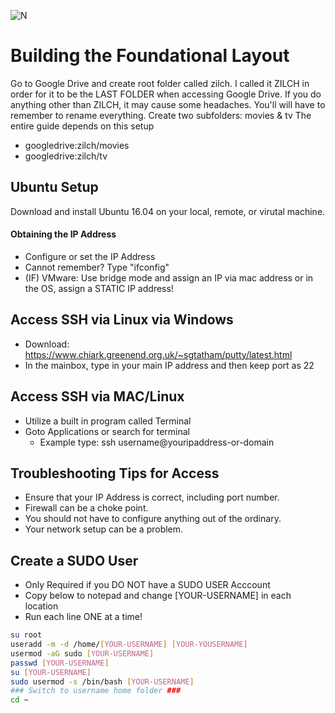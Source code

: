 ![N](https://preview.ibb.co/gdXE0m/Snip20171029_22.png)


# Building the Foundational Layout
Go to Google Drive and create root folder called zilch.  I called it ZILCH in order for it to be the LAST FOLDER when accessing Google Drive.  If you do anything other than ZILCH, it may cause some headaches.  You'll will have to remember to rename everything.
Create two subfolders: movies & tv
The entire guide depends on this setup
- googledrive:zilch/movies
- googledrive:zilch/tv

## Ubuntu Setup 
Download and install Ubuntu 16.04 on your local, remote, or virutal machine.

#### Obtaining the IP Address
- Configure or set the IP Address
- Cannot remember? Type "ifconfig"
- (IF) VMware: Use bridge mode and assign an IP via mac address or in the OS, assign a STATIC IP address!

## Access SSH via Linux via Windows
- Download:  https://www.chiark.greenend.org.uk/~sgtatham/putty/latest.html
- In the mainbox, type in your main IP address and then keep port as 22

## Access SSH via MAC/Linux 
- Utilize a built in program called Terminal
- Goto Applications or search for terminal
  - Example type: ssh username@youripaddress-or-domain

## Troubleshooting Tips for Access
- Ensure that your IP Address is correct, including port number.
- Firewall can be a choke point.
- You should not have to configure anything out of the ordinary.
- Your network setup can be a problem.

## Create a SUDO User
- Only Required if you DO NOT have a SUDO USER Acccount
- Copy below to notepad and change [YOUR-USERNAME] in each location
- Run each line ONE at a time!

```sh
su root
useradd -m -d /home/[YOUR-USERNAME] [YOUR-YOUSERNAME]
usermod -aG sudo [YOUR-USERNAME]
passwd [YOUR-USERNAME]
su [YOUR-USERNAME]
sudo usermod -s /bin/bash [YOUR-USERNAME]
### Switch to username home folder ###
cd ~
```

